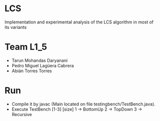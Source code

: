 # LCS
Implementation and experimental analysis of the LCS algorithm in most of its variants
# Team L1_5
- Tarun Mohandas Daryanani
- Pedro Miguel Lagüera Cabrera
- Abián Torres Torres
# Run
- Compile it by javac (Main located on file testingbench/TestBench.java).
- Execute TestBench [1-3] [size]
  1 -> BottomUp
  2 -> TopDown
  3 -> Recursive

